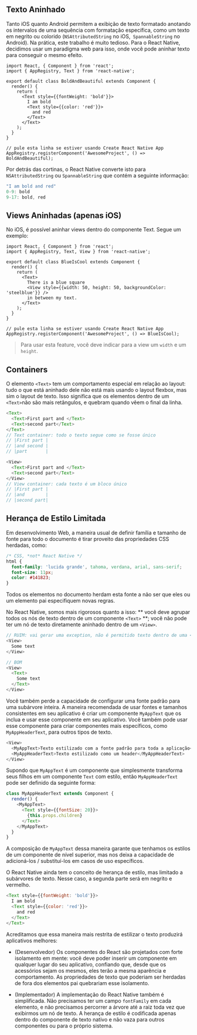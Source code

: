 

## Texto Aninhado

Tanto iOS quanto Android permitem a exibição de texto formatado anotando os intervalos de uma sequência com formatação específica, como um texto em negrito ou colorido (`NSAttributedString` no iOS,` SpannableString` no Android). Na prática, este trabalho é muito tedioso. Para o React Native, decidimos usar um paradigma web para isso, onde você pode aninhar texto para conseguir o mesmo efeito.

```ReactNativeWebPlayer
import React, { Component } from 'react';
import { AppRegistry, Text } from 'react-native';

export default class BoldAndBeautiful extends Component {
  render() {
    return (
      <Text style={{fontWeight: 'bold'}}>
        I am bold
        <Text style={{color: 'red'}}>
          and red
        </Text>
      </Text>
    );
  }
}

// pule esta linha se estiver usando Create React Native App
AppRegistry.registerComponent('AwesomeProject', () => BoldAndBeautiful);
```

Por detrás das cortinas, o React Native converte isto para `NSAttributedString` ou `SpannableString` que contém a seguinte informação:

```javascript
"I am bold and red"
0-9: bold
9-17: bold, red
```

## Views Aninhadas (apenas iOS)

No iOS, é possível aninhar views dentro do componente Text. Segue um exemplo:

```ReactNativeWebPlayer
import React, { Component } from 'react';
import { AppRegistry, Text, View } from 'react-native';

export default class BlueIsCool extends Component {
  render() {
    return (
      <Text>
        There is a blue square
        <View style={{width: 50, height: 50, backgroundColor: 'steelblue'}} />
        in between my text.
      </Text>
    );
  }
}

// pule esta linha se estiver usando Create React Native App
AppRegistry.registerComponent('AwesomeProject', () => BlueIsCool);
```

> Para usar esta feature, você deve indicar para a view um `width` e um `height`.

## Containers

O elemento `<Text>` tem um comportamento especial em relação ao layout: tudo o que está aninhado dele não está mais usando o layout flexbox, mas sim o layout de texto. Isso significa que os elementos dentro de um ` <Text> `não são mais retângulos, e quebram quando vêem o final da linha.

```javascript
<Text>
  <Text>First part and </Text>
  <Text>second part</Text>
</Text>
// Text container: todo o texto segue como se fosse único
// |First part |
// |and second |
// |part       |

<View>
  <Text>First part and </Text>
  <Text>second part</Text>
</View>
// View container: cada texto é um bloco único
// |First part |
// |and        |
// |second part|
```

## Herança de Estilo Limitada

Em desenvolvimento Web, a maneira usual de definir família e tamanho de fonte para todo o documento é tirar proveito das propriedades CSS herdadas, como:

```css
/* CSS, *not* React Native */
html {
  font-family: 'lucida grande', tahoma, verdana, arial, sans-serif;
  font-size: 11px;
  color: #141823;
}
```

Todos os elementos no documento herdam esta fonte a não ser que eles ou um elemento pai especifiquem novas regras.

No React Native, somos mais rigorosos quanto a isso: ** você deve agrupar todos os nós de texto dentro de um componente `<Text>` **; você não pode ter um nó de texto diretamente aninhado dentro de um `<View>`.

```javascript
// RUIM: vai gerar uma exception, não é permitido texto dentro de uma <View>
<View>
  Some text
</View>

// BOM
<View>
  <Text>
    Some text
  </Text>
</View>
```

Você também perde a capacidade de configurar uma fonte padrão para uma subárvore inteira. A maneira recomendada de usar fontes e tamanhos consistentes em seu aplicativo é criar um componente `MyAppText` que os inclua e usar esse componente em seu aplicativo. Você também pode usar esse componente para criar componentes mais específicos, como `MyAppHeaderText`, para outros tipos de texto.

```javascript
<View>
  <MyAppText>Texto estilizado com a fonte padrão para toda a aplicação</MyAppText>
  <MyAppHeaderText>Texto estilizado como um header</MyAppHeaderText>
</View>
```

Supondo que `MyAppText` é um componente que simplesmente transforma seus filhos em um componente `Text` com estilo, então `MyAppHeaderText` pode ser definido da seguinte forma:

```javascript
class MyAppHeaderText extends Component {
  render() {
    <MyAppText>
      <Text style={{fontSize: 20}}>
        {this.props.children}
      </Text>
    </MyAppText>
  }
}
```

A composição de `MyAppText` dessa maneira garante que tenhamos os estilos de um componente de nível superior, mas nos deixa a capacidade de adicioná-los / substituí-los em casos de uso específicos.

O React Native ainda tem o conceito de herança de estilo, mas limitado a subárvores de texto. Nesse caso, a segunda parte será em negrito e vermelho.

```javascript
<Text style={{fontWeight: 'bold'}}>
  I am bold
  <Text style={{color: 'red'}}>
    and red
  </Text>
</Text>
```

Acreditamos que essa maneira mais restrita de estilizar o texto produzirá aplicativos melhores:

- (Desenvolvedor) Os componentes do React são projetados com forte isolamento em mente: você deve poder inserir um componente em qualquer lugar do seu aplicativo, confiando que, desde que os acessórios sejam os mesmos, eles terão a mesma aparência e comportamento. As propriedades de texto que poderiam ser herdadas de fora dos elementos pai quebrariam esse isolamento.

- (Implementador) A implementação do React Native também é simplificada. Não precisamos ter um campo `fontFamily` em cada elemento, e não precisamos percorrer a árvore até a raiz toda vez que exibirmos um nó de texto. A herança de estilo é codificada apenas dentro do componente de texto nativo e não vaza para outros componentes ou para o próprio sistema.
